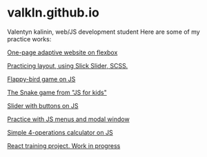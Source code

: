 # valkln.github.io
Valentyn kalinin, web/JS development student
Here are some of my practice works:

[One-page adaptive website on flexbox](https://valkln.github.io/binary/)

[Practicing layout, using Slick Slider, SCSS.](https://valkln.github.io/fusion/)


[Flappy-bird game on JS](https://valkln.github.io/flappy-bird/)

[The Snake game from "JS for kids"](https://valkln.github.io/js-snake/)


[Slider with buttons on JS](https://valkln.github.io/js-slider/)

[Practice with JS menus and modal window](https://valkln.github.io/js-modal/)

[Simple 4-operations calculator on JS](https://valkln.github.io/js-calc/)


[React training project. Work in progress](https://github.com/valkln/learning-react)
